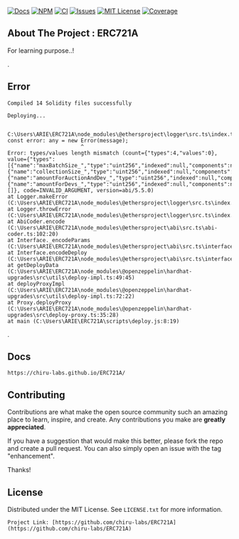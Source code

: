 [![Docs][docs-shield]][docs-url]
[![NPM][npm-shield]][npm-url]
[![CI][ci-shield]][ci-url]
[![Issues][issues-shield]][issues-url]
[![MIT License][license-shield]][license-url]
[![Coverage][coverage-shield]][coverage-url]
<!-- OTHER BADGES -->
<!-- [![Contributors][contributors-shield]][contributors-url] -->
<!-- [![Forks][forks-shield]][forks-url] -->
<!-- [![Stargazers][stars-shield]][stars-url] -->

<!-- ANNOUNCEMENT -->

<!--

> **📢 Version 4.x introduces several breaking changes. [Please refer to the documentation for more details.](https://chiru-labs.github.io/ERC721A/#/migration)**

_We highly recommend reading the migration guide_, **especially** _the part on [`supportsInterface`](https://chiru-labs.github.io/ERC721A/#/migration?id=supportsinterface) if you are using with OpenZeppelin extensions_ (e.g. ERC2981).

-->

<!-- ABOUT THE PROJECT -->

## About The Project : ERC721A

For learning purpose..!

.

## Error

    Compiled 14 Solidity files successfully

    Deploying...


    C:\Users\ARIE\ERC721A\node_modules\@ethersproject\logger\src.ts\index.ts:225
    const error: any = new Error(message);
                           ^
    Error: types/values length mismatch (count={"types":4,"values":0}, value={"types":[{"name":"maxBatchSize_","type":"uint256","indexed":null,"components":null,"arrayLength":null,"arrayChildren":null,"baseType":"uint256","_isParamType":true},{"name":"collectionSize_","type":"uint256","indexed":null,"components":null,"arrayLength":null,"arrayChildren":null,"baseType":"uint256","_isParamType":true},{"name":"amountForAuctionAndDev_","type":"uint256","indexed":null,"components":null,"arrayLength":null,"arrayChildren":null,"baseType":"uint256","_isParamType":true},{"name":"amountForDevs_","type":"uint256","indexed":null,"components":null,"arrayLength":null,"arrayChildren":null,"baseType":"uint256","_isParamType":true}],"values":[]}, code=INVALID_ARGUMENT, version=abi/5.5.0)
    at Logger.makeError (C:\Users\ARIE\ERC721A\node_modules\@ethersproject\logger\src.ts\index.ts:225:28)
    at Logger.throwError (C:\Users\ARIE\ERC721A\node_modules\@ethersproject\logger\src.ts\index.ts:237:20)
    at AbiCoder.encode (C:\Users\ARIE\ERC721A\node_modules\@ethersproject\abi\src.ts\abi-coder.ts:102:20)
    at Interface._encodeParams (C:\Users\ARIE\ERC721A\node_modules\@ethersproject\abi\src.ts\interface.ts:325:31)
    at Interface.encodeDeploy (C:\Users\ARIE\ERC721A\node_modules\@ethersproject\abi\src.ts\interface.ts:329:21)
    at getDeployData (C:\Users\ARIE\ERC721A\node_modules\@openzeppelin\hardhat-upgrades\src\utils\deploy-impl.ts:49:45)
    at deployProxyImpl (C:\Users\ARIE\ERC721A\node_modules\@openzeppelin\hardhat-upgrades\src\utils\deploy-impl.ts:72:22)
    at Proxy.deployProxy (C:\Users\ARIE\ERC721A\node_modules\@openzeppelin\hardhat-upgrades\src\deploy-proxy.ts:35:28)
    at main (C:\Users\ARIE\ERC721A\scripts\deploy.js:8:19)
.

<!-- 
The goal of ERC721A is to provide a fully compliant implementation of IERC721 with significant gas savings for minting multiple NFTs in a single transaction. This project and implementation will be updated regularly and will continue to stay up to date with best practices.

The [Azuki](https://twitter.com/AzukiOfficial) team created ERC721A for its sale on 1/12/22. There was significant demand for 8700 tokens made available to the public, and all were minted within minutes. The network BASEFEE remained low despite huge demand, resulting in low gas costs for minters, while minimizing network disruption for the wider ecosystem as well.

![Gas Savings](https://pbs.twimg.com/media/FIdILKpVQAEQ_5U?format=jpg&name=medium)

For more information on how ERC721A works under the hood, please visit our [blog](https://www.azuki.com/erc721a). To find other projects that are using ERC721A, please visit [erc721a.org](https://www.erc721a.org) and our [curated projects list](https://github.com/chiru-labs/ERC721A/blob/main/projects.md).

**Chiru Labs is not liable for any outcomes as a result of using ERC721A.** DYOR.
 -->

<!-- Docs -->

## Docs

    https://chiru-labs.github.io/ERC721A/

<!-- Upgradeable Version 

## Upgradeable Version

https://github.com/chiru-labs/ERC721A-Upgradeable  -->

<!-- Installation

## Installation

```sh

npm install --save-dev erc721a

``` -->

<!-- USAGE EXAMPLES

## Usage

Once installed, you can use the contracts in the library by importing them:

```solidity
pragma solidity ^0.8.4;

import "erc721a/contracts/ERC721A.sol";

contract Azuki is ERC721A {
    constructor() ERC721A("Azuki", "AZUKI") {}

    function mint(uint256 quantity) external payable {
        // `_mint`'s second argument now takes in a `quantity`, not a `tokenId`.
        _mint(msg.sender, quantity);
    }
}

``` -->

<!-- ROADMAP -->

<!--

## Roadmap

- [ ] Improve general repo and code quality (workflows, comments, etc.)
- [ ] Add more documentation on benefits of using ERC721A
- [ ] Maintain full test coverage

See the [open issues](https://github.com/chiru-labs/ERC721A/issues) for a full list of proposed features (and known issues).

-->

<!-- CONTRIBUTING -->

## Contributing

Contributions are what make the open source community such an amazing place to learn, inspire, and create. Any contributions you make are **greatly appreciated**.

If you have a suggestion that would make this better, please fork the repo and create a pull request. You can also simply open an issue with the tag "enhancement".

<!-- Don't forget to give the project a star! --> Thanks!

<!-- ROADMAP

### Running tests locally

1. `npm install`
2. `npm run test` -->

<!-- LICENSE -->

## License

Distributed under the MIT License. See `LICENSE.txt` for more information.

<!-- CONTACT -->

<!--
## Contact

- 2pm.flow (owner) - [@2pmflow](https://twitter.com/2pmflow)
- location tba (owner) - [@locationtba](https://twitter.com/locationtba)
- cygaar (maintainer) - [@cygaar_dev](https://twitter.com/cygaar_dev)
- vectorized.eth (maintainer) - [@optimizoor](https://twitter.com/optimizoor)

-->

    Project Link: [https://github.com/chiru-labs/ERC721A](https://github.com/chiru-labs/ERC721A)

<!-- MARKDOWN LINKS & IMAGES -->

<!-- https://www.markdownguide.org/basic-syntax/#reference-style-links -->

[docs-shield]: https://img.shields.io/badge/docs-%F0%9F%93%84-blue?style=for-the-badge
[docs-url]: https://chiru-labs.github.io/ERC721A/
[npm-shield]: https://img.shields.io/npm/v/erc721a.svg?style=for-the-badge
[npm-url]: https://www.npmjs.com/package/erc721a
[ci-shield]: https://img.shields.io/github/workflow/status/chiru-labs/ERC721A/ERC721A%20CI?label=build&style=for-the-badge
[ci-url]: https://github.com/ArieFadz/ERC-721A/actions/workflows/run_tests.yml
<!-- [ci-url]: https://github.com/chiru-labs/ERC721A/actions/workflows/run_tests.yml -->
[contributors-shield]: https://img.shields.io/github/contributors/chiru-labs/ERC721A.svg?style=for-the-badge
[contributors-url]: https://github.com/chiru-labs/ERC721A/graphs/contributors
[forks-shield]: https://img.shields.io/github/forks/chiru-labs/ERC721A.svg?style=for-the-badge
[forks-url]: https://github.com/chiru-labs/ERC721A/network/members
[stars-shield]: https://img.shields.io/github/stars/chiru-labs/ERC721A.svg?style=for-the-badge
[stars-url]: https://github.com/chiru-labs/ERC721A/stargazers
[issues-shield]: https://img.shields.io/github/issues/chiru-labs/ERC721A.svg?style=for-the-badge
[issues-url]: https://github.com/chiru-labs/ERC721A/issues
[license-shield]: https://img.shields.io/badge/License-MIT-green.svg?style=for-the-badge
[license-url]: https://github.com/chiru-labs/ERC721A/blob/main/LICENSE.txt
[coverage-shield]: https://img.shields.io/codecov/c/gh/chiru-labs/ERC721A?style=for-the-badge
[coverage-url]: https://codecov.io/gh/chiru-labs/ERC721A
[product-screenshot]: images/screenshot.png
